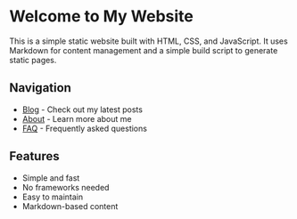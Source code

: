 # Welcome to My Website

This is a simple static website built with HTML, CSS, and JavaScript. It uses Markdown for content management and a simple build script to generate static pages.

## Navigation

- [Blog](/blog) - Check out my latest posts
- [About](/about.html) - Learn more about me
- [FAQ](/faq.html) - Frequently asked questions

## Features

- Simple and fast
- No frameworks needed
- Easy to maintain
- Markdown-based content 
